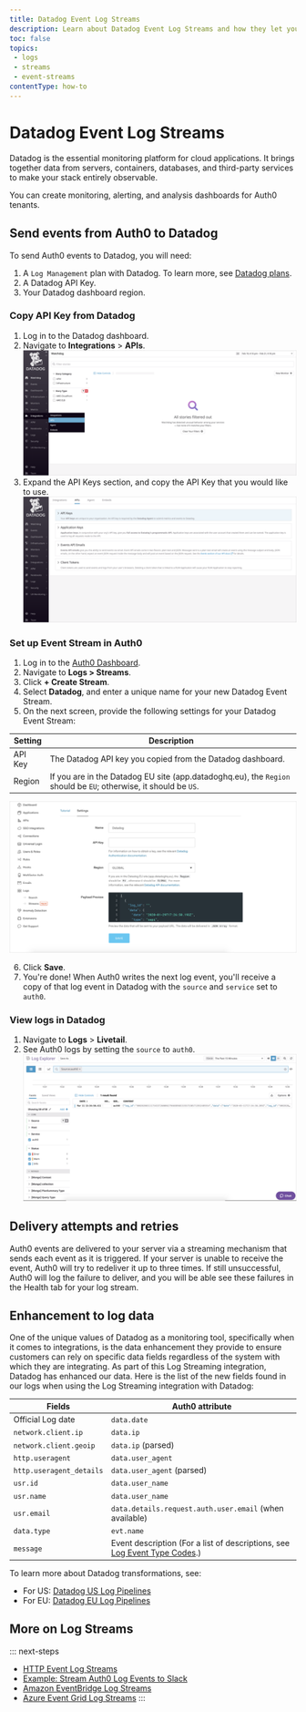 ```yaml
---
title: Datadog Event Log Streams
description: Learn about Datadog Event Log Streams and how they let you export your events in near real-time to Datadog.
toc: false
topics:
 - logs
 - streams
 - event-streams
contentType: how-to
---
```


# Datadog Event Log Streams

Datadog is the essential monitoring platform for cloud applications. It brings together data from servers, containers, databases, and third-party services to make your stack entirely observable.

You can create monitoring, alerting, and analysis dashboards for Auth0 tenants.

## Send events from Auth0 to Datadog

To send Auth0 events to Datadog, you will need:

1. A `Log Management` plan with Datadog. To learn more, see [Datadog plans](https://www.datadoghq.com/pricing/).
2. A Datadog API Key.
3. Your Datadog dashboard region.

### Copy API Key from Datadog

1. Log in to the Datadog dashboard.
2. Navigate to **Integrations** > **APIs**.
![Integrations Dashboard](/media/articles/logs/datadog/tutorial-1.png)
3. Expand the API Keys section, and copy the API Key that you would like to use.
![API Keys Section](/media/articles/logs/datadog/tutorial-2.png)

### Set up Event Stream in Auth0

1. Log in to the [Auth0 Dashboard](${manage_url}).
2. Navigate to **Logs > Streams**.
3. Click **+ Create Stream**.
4. Select **Datadog**, and enter a unique name for your new Datadog Event Stream.
5. On the next screen, provide the following settings for your Datadog Event Stream:

| Setting | Description |
|---------|-------------|
| API Key | The Datadog API key you copied from the Datadog dashboard. |
| Region  | If you are in the Datadog EU site (app.datadoghq.eu), the `Region` should be `EU`; otherwise, it should be `US`. |

![Datadog Settings Form](/media/articles/logs/datadog/tutorial-3.png)

6. Click **Save**.
7. You're done! When Auth0 writes the next log event, you'll receive a copy of that log event in Datadog with the `source` and `service` set to `auth0`.

### View logs in Datadog

1. Navigate to **Logs** > **Livetail**.
2. See Auth0 logs by setting the `source` to `auth0`.
![Datadog Logs Dashboard](/media/articles/logs/datadog/tutorial-4.png)

## Delivery attempts and retries

Auth0 events are delivered to your server via a streaming mechanism that sends each event as it is triggered. If your server is unable to receive the event, Auth0 will try to redeliver it up to three times. If still unsuccessful, Auth0 will log the failure to deliver, and you will be able see these failures in the Health tab for your log stream.

## Enhancement to log data

One of the unique values of Datadog as a monitoring tool, specifically when it comes to integrations, is the data enhancement they provide to ensure customers can rely on specific data fields regardless of the system with which they are integrating. As part of this Log Streaming integration, Datadog has enhanced our data. Here is the list of the new fields found in our logs when using the Log Streaming integration with Datadog:

| Fields | Auth0 attribute |
|---------|-------------|
| Official Log date | `data.date` |
| `network.client.ip` | `data.ip` |
| `network.client.geoip` |	`data.ip` (parsed) |
| `http.useragent` |	`data.user_agent` |
| `http.useragent_details` |	`data.user_agent` (parsed) |
| `usr.id` |	`data.user_name` |
| `usr.name` |	`data.user_name` |
| `usr.email` |	`data.details.request.auth.user.email` (when available) |
| `data.type` | `evt.name` |
| `message` |	Event description (For a list of descriptions, see [Log Event Type Codes](/logs/references/log-event-type-codes).) |

To learn more about Datadog transformations, see:

* For US: [Datadog US Log Pipelines](https://app.datadoghq.com/logs/pipelines)
* For EU: [Datadog EU Log Pipelines](https://app.datadoghq.EU/logs/pipelines)

## More on Log Streams

::: next-steps
* [HTTP Event Log Streams](/logs/streams/http-event)
* [Example: Stream Auth0 Log Events to Slack](/logs/streams/http-event-to-slack)
* [Amazon EventBridge Log Streams](/logs/streams/amazon-eventbridge)
* [Azure Event Grid Log Streams](/logs/streams/azure-event-grid)
:::
